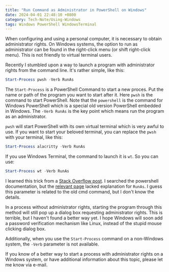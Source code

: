 ```yaml
---
title: "Run Command as Administrator in PowerShell on Windows"
date: 2024-04-01 22:48:10 +0800
category: Tech-Note/Using-Windows
tags: Windows PowerShell WindowsTerminal
---
```


When configuring and using a personal computer, it is necessary to obtain administrator rights. On Windows systems, the option to run as administrator can be found in the right-click menu (or shift right-click menu). This is not friendly to virtual terminal users.

Recently I stumbled upon a way to launch a program with administrator rights from the command line. It's rather simple, like this:

```powershell
Start-Process pwsh -Verb RunAs
```

The `Start-Process` is a PowerShell Command to start a new proces. Put the name or path of the program you want to start after it. Here `pwsh` is the command to start PowerShell. Note that the `powershell` is the command for Windows PowerShell which is a special old version PowerShell embedded in Windows. The `-Verb RunAs` is the key point which means run the program as an administrator.

`pwsh` will start PowerShell with its own virtual terminal which is very awful to use. If you want to start your beloved terminal, you can replace the `pwsh` with your terminal, like this:

```powershell
Start-Process alacritty -Verb RunAs
```

If you use Windows Terminal, the command to launch it is `wt`. So you can use:

```powershell
Start-Process wt -Verb RunAs
```

I learned this trick from a [Stack Overflow post](https://stackoverflow.com/questions/7690994/running-a-command-as-administrator-using-powershell). I searched the powershell documentation, but the [relevant page](https://learn.microsoft.com/en-us/powershell/module/microsoft.powershell.management/start-process?view=powershell-7.4) lacked explanation for `RunAs`. I guess this parameter is related to the old cmd command, but I don't know the details.

In a process without administrator rights, starting the program through this method will still pop up a dialog box requesting administrator rights. This is terrible, but I haven't found a better way yet. I hope Windows will soon add a password verification mechanism like Linux, instead of the stupid mouse clicking dialog box.

Additionally, when you use the `Start-Process` command on a non-Windows system, the `-Verb` parameter is not available.

If you know of a better way to start a process with administrator rights on a Windows system, or have additional information about this topic, please let me know via e-mail.
